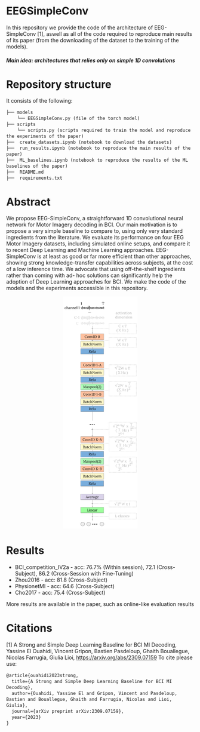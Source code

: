 # EEGSimpleConv
In this repository we provide the code of the architecture of EEG-SimpleConv [1], aswell as all of the code required to reproduce main results of its paper (from the downloading of the dataset to the training of the models).
##### Main idea: architectures that relies only on simple 1D convolutions
# Repository structure
It consists of the following:

``` 
├── models
	└── EEGSimpleConv.py (file of the torch model)
├── scripts
    └── scripts.py (scripts required to train the model and reproduce the experiments of the paper)
├──  create_datasets.ipynb (notebook to download the datasets)
├──  run_results.ipynb (notebook to reproduce the main results of the paper)
├──  ML_baselines.ipynb (notebook to reproduce the results of the ML baselines of the paper)
├──  README.md
├──  requirements.txt
```

# Abstract
We propose EEG-SimpleConv, a straightforward 1D convolutional neural network for Motor Imagery decoding in BCI. Our main motivation is to propose a very simple baseline to compare to, using only very standard ingredients from the literature. We evaluate its performance on four EEG Motor Imagery datasets, including simulated online setups, and compare it to recent Deep Learning and Machine Learning approaches. EEG-SimpleConv is at least as good or far more efficient than other approaches, showing strong knowledge-transfer capabilities across subjects, at the cost of a low inference time. We advocate that using off-the-shelf ingredients rather than coming with ad- hoc solutions can significantly help the adoption of Deep Learning approaches for BCI. We make the code of the models and the experiments accessible in this repository.


<p align="center">
  <img src="architecture.png" alt="architecture" width="200" />
</p>


# Results
-   BCI_competition_IV2a - acc: 76.7% (Within session),  72.1 (Cross-Subject), 86.2 (Cross-Session with Fine-Tuning)
-   Zhou2016 - acc: 81.8 (Cross-Subject)
-   PhysionetMI - acc: 64.6 (Cross-Subject)
-   Cho2017 - acc: 75.4 (Cross-Subject)

More results are available in the paper, such as online-like evaluation results



# Citations
[1] A Strong and Simple Deep Learning Baseline for BCI MI Decoding, Yassine El Ouahidi, Vincent Gripon, Bastien Pasdeloup, Ghaith Bouallegue, Nicolas Farrugia, Giulia Lioi,  https://arxiv.org/abs/2309.07159
To cite please use:
```
@article{ouahidi2023strong,
  title={A Strong and Simple Deep Learning Baseline for BCI MI Decoding},
  author={Ouahidi, Yassine El and Gripon, Vincent and Pasdeloup, Bastien and Bouallegue, Ghaith and Farrugia, Nicolas and Lioi, Giulia},
  journal={arXiv preprint arXiv:2309.07159},
  year={2023}
}
```
